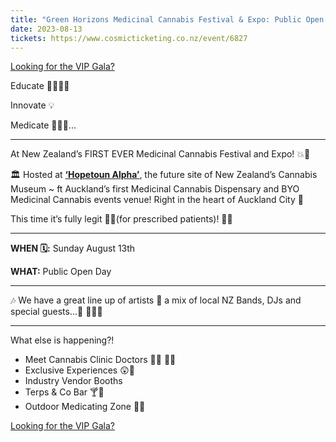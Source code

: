 ```yaml
---
title: "Green Horizons Medicinal Cannabis Festival & Expo: Public Open Day"
date: 2023-08-13
tickets: https://www.cosmicticketing.co.nz/event/6827
---
```


[Looking for the VIP Gala?](/event/august-gala)

Educate 🔬👨🏼‍🎓

Innovate 💡

Medicate 🌿🧪💨...

-----

At New Zealand’s FIRST EVER Medicinal Cannabis Festival and Expo! 💥🌿

🏛️ Hosted at [**‘Hopetoun Alpha’**](https://www.karangahaperoad.com/hopetoun-alpha), the future site of New Zealand’s Cannabis Museum ~ ft Auckland’s first Medicinal Cannabis Dispensary and BYO Medicinal Cannabis events venue! Right in the heart of Auckland City 🌆

This time it’s fully legit 👌🏽(for prescribed patients)! 🌿✨

--------

**WHEN 🗓️:** Sunday August 13th

**WHAT:** Public Open Day

--------

🎶 We have a great line up of artists 🤩 a mix of local NZ Bands, DJs and special guests...👀 🎸🥁🎷

--------

What else is happening?!

- Meet Cannabis Clinic Doctors 👨‍⚕️ 👩‍⚕️
- Exclusive Experiences 😲🤯
- Industry Vendor Booths
- Terps & Co Bar 🍸🍹
- Outdoor Medicating Zone 🌿💨

[Looking for the VIP Gala?](/event/august-gala)
